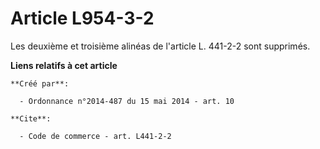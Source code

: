 # Article L954-3-2

Les deuxième et troisième alinéas de l'article L. 441-2-2 sont supprimés.

**Liens relatifs à cet article**

	**Créé par**:

	  - Ordonnance n°2014-487 du 15 mai 2014 - art. 10

	**Cite**:

	  - Code de commerce - art. L441-2-2
